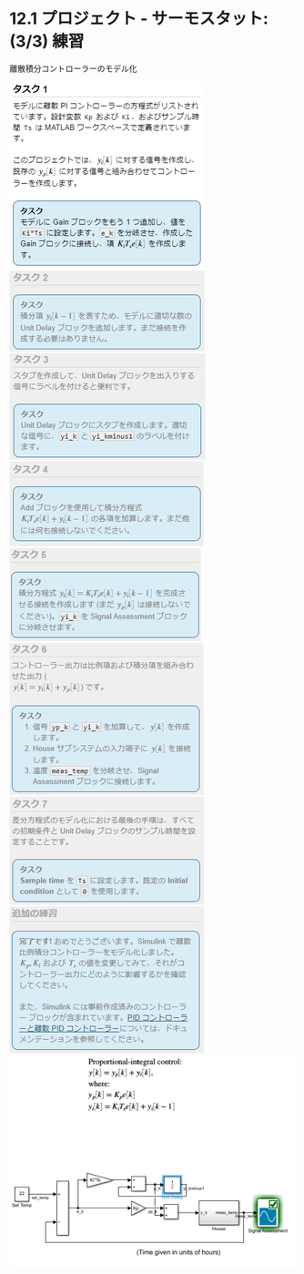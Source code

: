 # 12.1 プロジェクト - サーモスタット:  (3/3) 練習

離散積分コントローラーのモデル化

![](assets/images/2021-04-13-17-15-36.png)
![](assets/images/2021-04-13-17-15-54.png)
![](assets/images/2021-04-13-17-16-06.png)
![](assets/images/2021-04-13-17-16-27.png)
![](assets/images/2021-04-13-17-16-40.png)
![](assets/images/2021-04-13-17-16-53.png)
![](assets/images/2021-04-13-17-17-04.png)
![](assets/images/2021-04-13-17-17-17.png)
![](assets/images/2021-04-13-14-43-32.png)  

